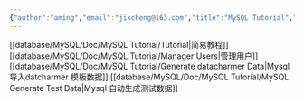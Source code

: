 ```yaml
---
{"author":"aming","email":"jikcheng@163.com","title":"MySQL Tutorial","creation_date":"2022-11-20 12:58","Last modified date":"2022-11-25 16:06","tags":"MySQL Tutorial","File Folder with relative path":"database/MySQL/Doc/MySQL Tutorial","remark":null,"other":null,"dg-publish":true,"permalink":"/database/my-sql/doc/my-sql-tutorial/my-sql-tutorial/","dgPassFrontmatter":true}
---
```



[[database/MySQL/Doc/MySQL Tutorial/Tutorial\|简易教程]]
[[database/MySQL/Doc/MySQL Tutorial/Manager Users\|管理用户]]
[[database/MySQL/Doc/MySQL Tutorial/Generate datacharmer Data\|Mysql 导入datcharmer 模板数据]]
[[database/MySQL/Doc/MySQL Tutorial/MySQL Generate Test Data\|Mysql 自动生成测试数据]]